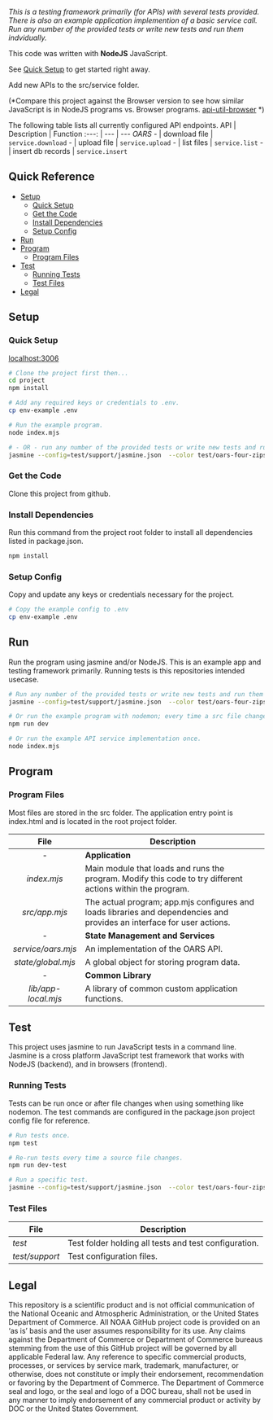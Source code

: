 *This is a testing framework primarily (for APIs) with several tests provided.*
*There is also an example application implemention of a basic service call.*
*Run any number of the provided tests or write new tests and run them indvidually.*

This code was written with **NodeJS** JavaScript.

See [Quick Setup](#quick-setup) to get started right away.

Add new APIs to the src/service folder.

(*Compare this project against the Browser version to see how similar JavaScript is in NodeJS programs vs. Browser programs. [api-util-browser](https://github.com/TGillispie/api-util-browser) *)

The following table lists all currently configured API endpoints.
API | Description | Function
:---: | --- | ---
*OARS*
*-* | download file | `service.download`
*-* | upload file | `service.upload`
*-* | list files | `service.list`
*-* | insert db records | `service.insert`

## Quick Reference

- [Setup](#setup)
   - [Quick Setup](#quick-setup)
   - [Get the Code](#get-the-code)
   - [Install Dependencies](#install-dependencies)
   - [Setup Config](#setup-config)
- [Run](#run)
- [Program](#program)
   - [Program Files](#program-files)
- [Test](#test)
   - [Running Tests](#running-tests)
   - [Test Files](#test-files)
- [Legal](#legal)


## Setup

### Quick Setup
[localhost:3006](http://localhost:3006)
```bash
# Clone the project first then...
cd project
npm install

# Add any required keys or credentials to .env.
cp env-example .env

# Run the example program.
node index.mjs

# - OR - run any number of the provided tests or write new tests and run them in indvidually.
jasmine --config=test/support/jasmine.json  --color test/oars-four-zips-upload.mjs
```

### Get the Code
Clone this project from github.

### Install Dependencies
Run this command from the project root folder to install all dependencies listed in package.json.
```bash
npm install
```

### Setup Config
Copy and update any keys or credentials necessary for the project.
```bash
# Copy the example config to .env
cp env-example .env
```

## Run
Run the program using jasmine and/or NodeJS. This is an example app and testing framework primarily.  Running tests is this repositories intended usecase.
```bash
# Run any number of the provided tests or write new tests and run them in indvidually.
jasmine --config=test/support/jasmine.json  --color test/oars-four-zips-upload.mjs

# Or run the example program with nodemon; every time a src file changes it reloads.
npm run dev

# Or run the example API service implementation once.
node index.mjs
```


## Program

### Program Files
Most files are stored in the src folder.  The application entry point is index.html and is located in the root project folder.

File | Description
:---: | ---
 *-* | **Application**
*index.mjs* | Main module that loads and runs the program.  Modify this code to try different actions within the program.
*src/app.mjs* | The actual program; app.mjs configures and loads libraries and  dependencies and provides an interface for user actions.
 *-* | **State Management and Services**
*service/oars.mjs* | An implementation of the OARS API.
*state/global.mjs* | A global object for storing program data.
 *-* | **Common Library**
*lib/app-local.mjs* | A library of common custom application functions.


## Test

This project uses jasmine to run JavaScript tests in a command line.  Jasmine is a cross platform JavaScript test framework that works with NodeJS (backend), and in browsers (frontend).

### Running Tests
Tests can be run once or after file changes when using something like nodemon.  The test commands are configured in the package.json project config file for reference.
```bash
# Run tests once.
npm test

# Re-run tests every time a source file changes.
npm run dev-test

# Run a specific test.
jasmine --config=test/support/jasmine.json  --color test/oars-four-zips-upload.mjs
```

### Test Files
File | Description
--- | ---
*test* | Test folder holding all tests and test configuration.
*test/support* | Test configuration files.


## Legal

This repository is a scientific product and is not official communication of the National Oceanic and Atmospheric Administration, or the United States Department of Commerce. All NOAA GitHub project code is provided on an ‘as is’ basis and the user assumes responsibility for its use. Any claims against the Department of Commerce or Department of Commerce bureaus stemming from the use of this GitHub project will be governed by all applicable Federal law. Any reference to specific commercial products, processes, or services by service mark, trademark, manufacturer, or otherwise, does not constitute or imply their endorsement, recommendation or favoring by the Department of Commerce. The Department of Commerce seal and logo, or the seal and logo of a DOC bureau, shall not be used in any manner to imply endorsement of any commercial product or activity by DOC or the United States Government.
